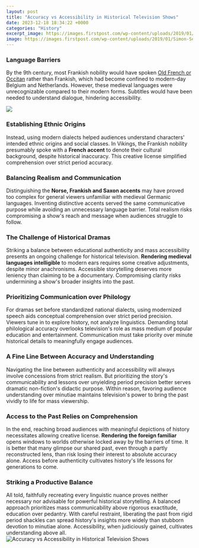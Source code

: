 ```yaml
---
layout: post
title: "Accuracy vs Accessibility in Historical Television Shows"
date: 2023-12-18 18:34:22 +0000
categories: "History"
excerpt_image: https://images.firstpost.com/wp-content/uploads/2019/01/Simon-Sebag-1280.jpg
image: https://images.firstpost.com/wp-content/uploads/2019/01/Simon-Sebag-1280.jpg
---
```


### Language Barriers  
By the 9th century, most Frankish nobility would have spoken [Old French or Occitan](https://thetopnews.github.io/the-ultimate-guide-to-choosing-the-perfect-ps4-headset/) rather than Frankish, which had become confined to modern-day Belgium and Netherlands. However, these medieval languages were unrecognizable compared to their modern forms. Subtitles would have been needed to understand dialogue, hindering accessibility.

![](http://www.firstpost.com/wp-content/uploads/2019/01/simon-sebag-books-825.jpg)
### Establishing Ethnic Origins
Instead, using modern dialects helped audiences understand characters' intended ethnic origins and social classes. In Vikings, the Frankish nobility presumably spoke with a **French accent** to denote their cultural background, despite historical inaccuracy. This creative license simplified comprehension over strict period accuracy.
### Balancing Realism and Communication 
Distinguishing the **Norse, Frankish and Saxon accents** may have proved too complex for general viewers unfamiliar with medieval Germanic languages. Inventing distinctive accents served the same communicative purpose while avoiding an unnecessary language barrier. Total realism risks compromising a show's reach and message when audiences struggle to follow.
### The Challenge of Historical Dramas
Striking a balance between educational authenticity and mass accessibility presents an ongoing challenge for historical television. **Rendering medieval languages intelligible** to modern ears requires some creative adjustments, despite minor anachronisms. Accessible storytelling deserves more leniency than claiming to be a documentary. Compromising clarity risks undermining a show's broader insights into the past.
### Prioritizing Communication over Philology  
For dramas set before standardized national dialects, using modernized speech aids conceptual comprehension over strict period precision. Viewers tune in to explore history, not analyze linguistics. Demanding total philological accuracy overlooks television's role as mass medium of popular education and entertainment. Communication must take priority over minute historical details to meaningfully engage audiences.
### A Fine Line Between Accuracy and Understanding
Navigating the line between authenticity and accessibility will always involve concessions from strict realism. But prioritizing the story's communicability and lessons over unyielding period precision better serves dramatic non-fiction's didactic purpose. Within reason, favoring audience understanding over minutiae maintains television's power to bring the past vividly to life for mass viewership.
### Access to the Past Relies on Comprehension
In the end, reaching broad audiences with meaningful depictions of history necessitates allowing creative license. **Rendering the foreign familiar** opens windows to worlds otherwise locked away by the barriers of time. It is better that many glimpse our shared past, even through a partly reconstructed lens, than risk losing their interest to absolute accuracy alone. Access before authenticity cultivates history's life lessons for generations to come.
### Striking a Productive Balance
All told, faithfully recreating every linguistic nuance proves neither necessary nor advisable for powerful historical storytelling. A balanced approach prioritizes mass communicability above rigorous exactitude, education over pedantry. With careful restraint, liberating the past from rigid period shackles can spread history's insights more widely than stubborn devotion to minutiae alone. Accessibility, when judiciously gained, cultivates understanding above all.
![Accuracy vs Accessibility in Historical Television Shows](https://images.firstpost.com/wp-content/uploads/2019/01/Simon-Sebag-1280.jpg)